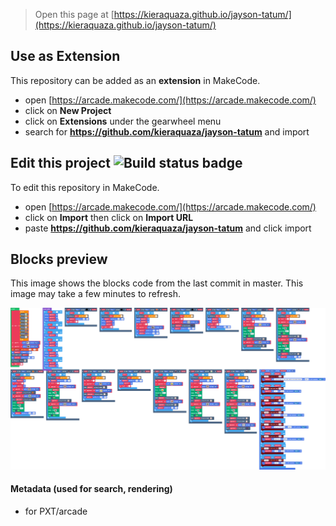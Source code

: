  


> Open this page at [https://kieraquaza.github.io/jayson-tatum/](https://kieraquaza.github.io/jayson-tatum/)

## Use as Extension

This repository can be added as an **extension** in MakeCode.

* open [https://arcade.makecode.com/](https://arcade.makecode.com/)
* click on **New Project**
* click on **Extensions** under the gearwheel menu
* search for **https://github.com/kieraquaza/jayson-tatum** and import

## Edit this project ![Build status badge](https://github.com/kieraquaza/jayson-tatum/workflows/MakeCode/badge.svg)

To edit this repository in MakeCode.

* open [https://arcade.makecode.com/](https://arcade.makecode.com/)
* click on **Import** then click on **Import URL**
* paste **https://github.com/kieraquaza/jayson-tatum** and click import

## Blocks preview

This image shows the blocks code from the last commit in master.
This image may take a few minutes to refresh.

![A rendered view of the blocks](https://github.com/kieraquaza/jayson-tatum/raw/master/.github/makecode/blocks.png)

#### Metadata (used for search, rendering)

* for PXT/arcade
<script src="https://makecode.com/gh-pages-embed.js"></script><script>makeCodeRender("{{ site.makecode.home_url }}", "{{ site.github.owner_name }}/{{ site.github.repository_name }}");</script>
